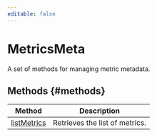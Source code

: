 ```yaml
---
editable: false
---
```


# MetricsMeta
A set of methods for managing metric metadata.

## Methods {#methods}
Method | Description
--- | ---
[listMetrics](listMetrics.md) | Retrieves the list of metrics.